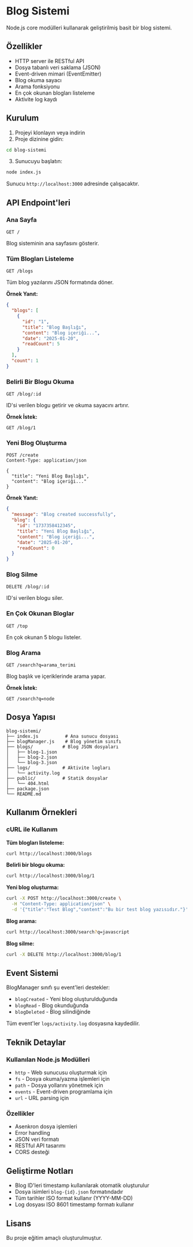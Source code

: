 # Blog Sistemi

Node.js core modülleri kullanarak geliştirilmiş basit bir blog sistemi.

## Özellikler

- HTTP server ile RESTful API
- Dosya tabanlı veri saklama (JSON)
- Event-driven mimari (EventEmitter)
- Blog okuma sayacı
- Arama fonksiyonu
- En çok okunan blogları listeleme
- Aktivite log kaydı

## Kurulum

1. Projeyi klonlayın veya indirin
2. Proje dizinine gidin:
```bash
cd blog-sistemi
```

3. Sunucuyu başlatın:
```bash
node index.js
```

Sunucu `http://localhost:3000` adresinde çalışacaktır.

## API Endpoint'leri

### Ana Sayfa
```
GET /
```
Blog sisteminin ana sayfasını gösterir.

### Tüm Blogları Listeleme
```
GET /blogs
```
Tüm blog yazılarını JSON formatında döner.

**Örnek Yanıt:**
```json
{
  "blogs": [
    {
      "id": "1",
      "title": "Blog Başlığı",
      "content": "Blog içeriği...",
      "date": "2025-01-20",
      "readCount": 5
    }
  ],
  "count": 1
}
```

### Belirli Bir Blogu Okuma
```
GET /blog/:id
```
ID'si verilen blogu getirir ve okuma sayacını artırır.

**Örnek İstek:**
```
GET /blog/1
```

### Yeni Blog Oluşturma
```
POST /create
Content-Type: application/json

{
  "title": "Yeni Blog Başlığı",
  "content": "Blog içeriği..."
}
```

**Örnek Yanıt:**
```json
{
  "message": "Blog created successfully",
  "blog": {
    "id": "1737358412345",
    "title": "Yeni Blog Başlığı",
    "content": "Blog içeriği...",
    "date": "2025-01-20",
    "readCount": 0
  }
}
```

### Blog Silme
```
DELETE /blog/:id
```
ID'si verilen blogu siler.

### En Çok Okunan Bloglar
```
GET /top
```
En çok okunan 5 blogu listeler.

### Blog Arama
```
GET /search?q=arama_terimi
```
Blog başlık ve içeriklerinde arama yapar.

**Örnek İstek:**
```
GET /search?q=node
```

## Dosya Yapısı

```
blog-sistemi/
├── index.js          # Ana sunucu dosyası
├── blogManager.js    # Blog yönetim sınıfı
├── blogs/           # Blog JSON dosyaları
│   ├── blog-1.json
│   ├── blog-2.json
│   └── blog-3.json
├── logs/            # Aktivite logları
│   └── activity.log
├── public/          # Statik dosyalar
│   └── 404.html
├── package.json
└── README.md
```

## Kullanım Örnekleri

### cURL ile Kullanım

**Tüm blogları listeleme:**
```bash
curl http://localhost:3000/blogs
```

**Belirli bir blogu okuma:**
```bash
curl http://localhost:3000/blog/1
```

**Yeni blog oluşturma:**
```bash
curl -X POST http://localhost:3000/create \
  -H "Content-Type: application/json" \
  -d '{"title":"Test Blog","content":"Bu bir test blog yazısıdır."}'
```

**Blog arama:**
```bash
curl http://localhost:3000/search?q=javascript
```

**Blog silme:**
```bash
curl -X DELETE http://localhost:3000/blog/1
```

## Event Sistemi

BlogManager sınıfı şu event'leri destekler:

- `blogCreated` - Yeni blog oluşturulduğunda
- `blogRead` - Blog okunduğunda
- `blogDeleted` - Blog silindiğinde

Tüm event'ler `logs/activity.log` dosyasına kaydedilir.

## Teknik Detaylar

### Kullanılan Node.js Modülleri

- `http` - Web sunucusu oluşturmak için
- `fs` - Dosya okuma/yazma işlemleri için
- `path` - Dosya yollarını yönetmek için
- `events` - Event-driven programlama için
- `url` - URL parsing için

### Özellikler

- Asenkron dosya işlemleri
- Error handling
- JSON veri formatı
- RESTful API tasarımı
- CORS desteği

## Geliştirme Notları

- Blog ID'leri timestamp kullanılarak otomatik oluşturulur
- Dosya isimleri `blog-{id}.json` formatındadır
- Tüm tarihler ISO format kullanır (YYYY-MM-DD)
- Log dosyası ISO 8601 timestamp formatı kullanır

## Lisans

Bu proje eğitim amaçlı oluşturulmuştur.